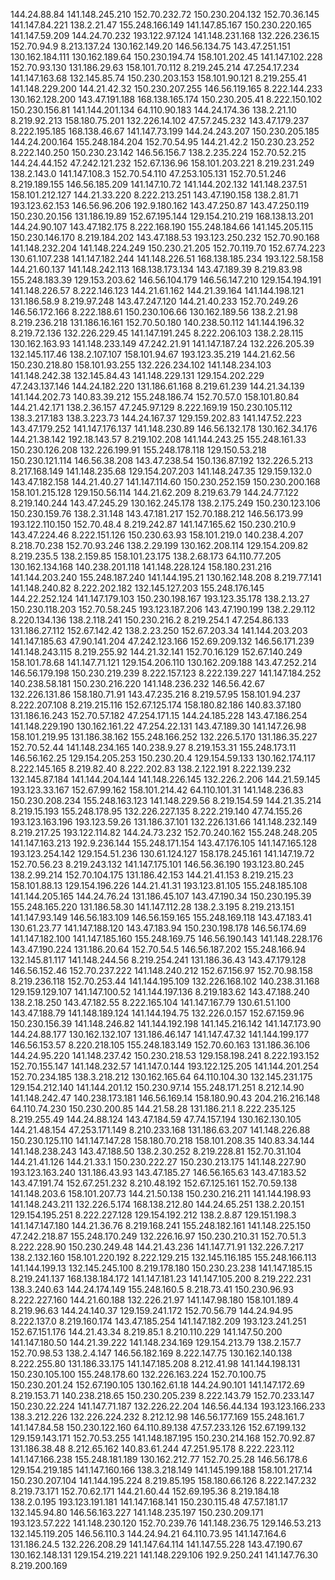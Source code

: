 144.24.88.84
141.148.245.210
152.70.232.72
150.230.204.132
152.70.36.145
141.147.84.221
138.2.21.47
155.248.166.149
141.147.85.167
150.230.220.165
141.147.59.209
144.24.70.232
193.122.97.124
141.148.231.168
132.226.236.15
152.70.94.9
8.213.137.24
130.162.149.20
146.56.134.75
143.47.251.151
130.162.184.111
130.162.189.64
150.230.194.74
158.101.202.45
141.147.102.228
152.70.93.130
131.186.29.63
158.101.70.112
8.219.245.214
47.254.17.234
141.147.163.68
132.145.85.74
150.230.203.153
158.101.90.121
8.219.255.41
141.148.229.200
144.21.42.32
150.230.207.255
146.56.119.165
8.222.144.233
130.162.128.200
143.47.191.188
168.138.165.174
150.230.205.41
8.222.150.102
150.230.156.81
141.144.201.134
64.110.90.183
144.24.174.36
138.2.21.10
8.219.92.213
158.180.75.201
132.226.14.102
47.57.245.232
143.47.179.237
8.222.195.185
168.138.46.67
141.147.73.199
144.24.243.207
150.230.205.185
144.24.200.164
155.248.184.204
152.70.54.95
144.21.42.2
150.230.23.252
8.222.140.250
150.230.23.142
146.56.156.7
138.2.235.224
152.70.52.215
144.24.44.152
47.242.121.232
152.67.136.96
158.101.203.221
8.219.231.249
138.2.143.0
141.147.108.3
152.70.54.110
47.253.105.131
152.70.51.246
8.219.189.155
146.56.185.209
141.147.10.72
141.144.202.132
141.148.237.51
158.101.212.127
144.21.33.220
8.222.213.251
143.47.190.158
138.2.81.71
193.123.62.153
146.56.96.206
192.9.180.162
143.47.250.87
143.47.250.119
150.230.20.156
131.186.19.89
152.67.195.144
129.154.210.219
168.138.13.201
144.24.90.107
143.47.182.175
8.222.168.190
155.248.184.66
141.145.205.115
150.230.146.170
8.219.184.202
143.47.188.53
193.123.250.232
152.70.90.168
141.148.232.204
141.148.224.249
150.230.21.205
152.70.119.70
152.67.74.223
130.61.107.238
141.147.182.244
141.148.226.51
168.138.185.234
193.122.58.158
144.21.60.137
141.148.242.113
168.138.173.134
143.47.189.39
8.219.83.98
155.248.183.39
129.153.203.62
146.56.104.179
146.56.147.210
129.154.194.191
141.148.226.57
8.222.146.123
144.21.61.162
144.21.39.164
141.144.198.121
131.186.58.9
8.219.97.248
143.47.247.120
144.21.40.233
152.70.249.26
146.56.172.166
8.222.188.61
150.230.106.66
130.162.189.56
138.2.21.98
8.219.236.218
131.186.16.161
152.70.50.180
140.238.50.112
141.144.196.32
8.219.72.136
132.226.229.45
141.147.191.245
8.222.206.103
138.2.28.115
130.162.163.93
141.148.233.149
47.242.21.91
141.147.187.24
132.226.205.39
132.145.117.46
138.2.107.107
158.101.94.67
193.123.35.219
144.21.62.56
150.230.218.80
158.101.93.255
132.226.234.102
141.148.234.103
141.148.242.38
132.145.84.43
141.148.229.131
129.154.202.229
47.243.137.146
144.24.182.220
131.186.61.168
8.219.61.239
144.21.34.139
141.144.202.73
140.83.39.212
155.248.186.74
152.70.57.0
158.101.80.84
144.21.42.171
138.2.36.157
47.245.97.129
8.222.169.19
150.230.105.112
138.3.217.183
138.3.223.73
144.24.167.37
129.159.202.83
141.147.52.223
143.47.179.252
141.147.176.137
141.148.230.89
146.56.132.178
130.162.34.176
144.21.38.142
192.18.143.57
8.219.102.208
141.144.243.25
155.248.161.33
150.230.126.208
132.226.199.91
155.248.178.118
129.150.53.218
150.230.121.114
146.56.38.208
143.47.238.54
150.136.87.192
132.226.5.213
8.217.168.149
141.148.235.68
129.154.207.203
141.148.247.35
129.159.132.0
143.47.182.158
144.21.40.27
                                                                                                                                
141.147.114.60
150.230.252.159
150.230.200.168
158.101.215.128
129.150.56.114
144.21.62.209
8.219.63.79
144.24.77.122
8.219.140.244
143.47.245.29
130.162.245.178
138.2.175.249
150.230.123.106
150.230.159.76
138.2.31.148
143.47.181.217
152.70.188.212
146.56.173.99
193.122.110.150
152.70.48.4
8.219.242.87
141.147.165.62
150.230.210.9
143.47.224.46
8.222.151.126
150.230.63.93
158.101.219.0
140.238.4.207
8.218.70.238
152.70.93.246
138.2.29.199
130.162.208.114
129.154.209.82
8.219.235.5
138.2.159.85
158.101.23.175
138.2.68.173
64.110.77.205
130.162.134.168
140.238.201.118
141.148.228.124
158.180.231.216
141.144.203.240
155.248.187.240
141.144.195.21
130.162.148.208
8.219.77.141
141.148.240.82
8.222.202.182
132.145.127.203
155.248.176.145
144.22.252.124
141.147.179.103
150.230.198.167
193.123.35.178
138.2.13.27
150.230.118.203
152.70.58.245
193.123.187.206
143.47.190.199
138.2.29.112
8.220.134.136
138.2.118.241
150.230.216.2
8.219.254.1
47.254.86.133
131.186.27.112
152.67.142.42
138.2.23.250
152.67.203.34
141.144.203.203
141.147.185.63
47.90.141.204
47.242.123.166
152.69.209.132
146.56.171.239
141.148.243.115
8.219.255.92
144.21.32.141
152.70.16.129
152.67.140.249
158.101.78.68
141.147.71.121
129.154.206.110
130.162.209.188
143.47.252.214
146.56.179.198
150.230.219.239
8.222.157.123
8.222.139.227
141.147.184.252
140.238.58.181
150.230.216.220
141.148.236.232
146.56.42.67
132.226.131.86
158.180.71.91
143.47.235.216
8.219.57.95
158.101.94.237
8.222.207.108
8.219.215.116
152.67.125.174
158.180.82.186
140.83.37.180
131.186.16.243
152.70.57.182
47.254.171.15
144.24.185.228
143.47.186.254
141.148.229.190
130.162.161.22
47.254.22.131
143.47.189.30
141.147.26.98
158.101.219.95
131.186.38.162
155.248.166.252
132.226.5.170
131.186.35.227
152.70.52.44
141.148.234.165
140.238.9.27
8.219.153.31
155.248.173.11
146.56.162.25
129.154.205.253
150.230.20.4
129.154.59.133
130.162.174.117
8.222.145.165
8.219.82.40
8.222.202.83
138.2.122.191
8.222.139.232
132.145.87.184
141.144.204.144
141.148.226.145
132.226.2.206
144.21.59.145
193.123.33.167
152.67.99.162
158.101.214.42
64.110.101.31
141.148.236.83
150.230.208.234
155.248.163.123
141.148.229.56
8.219.154.59
144.21.35.214
8.219.15.193
155.248.178.95
132.226.227.135
8.222.219.140
47.74.155.26
193.123.163.196
193.123.59.26
131.186.37.101
132.226.131.66
141.148.232.149
8.219.217.25
193.122.114.82
144.24.73.232
152.70.240.162
155.248.248.205
141.147.163.213
192.9.236.144
155.248.171.154
143.47.176.105
141.147.165.128
193.123.254.142
129.154.51.236
130.61.124.127
158.178.245.161
141.147.19.72
152.70.56.23
8.219.243.132
141.147.175.101
146.56.36.190
193.123.80.245
138.2.99.214
152.70.104.175
131.186.42.153
144.21.41.153
8.219.215.23
158.101.88.13
129.154.196.226
144.21.41.31
193.123.81.105
155.248.185.108
141.144.205.165
144.24.76.24
131.186.45.107
143.47.190.34
150.230.195.39
155.248.165.220
131.186.58.30
141.147.112.28
138.2.3.195
8.219.213.151
141.147.93.149
146.56.183.109
146.56.159.165
155.248.169.118
143.47.183.41
130.61.23.77
141.147.188.120
143.47.183.94
150.230.198.178
146.56.174.69
141.147.182.100
141.147.185.160
155.248.169.75
146.56.190.143
141.148.228.176
143.47.190.224
131.186.20.64
152.70.54.5
146.56.187.202
155.248.166.94
132.145.81.117
141.148.244.56
8.219.254.241
131.186.36.43
143.47.179.128
146.56.152.46
152.70.237.222
141.148.240.212
152.67.156.97
152.70.98.158
8.219.236.118
152.70.253.44
141.144.195.109
132.226.168.102
140.238.31.168
129.159.129.107
141.147.100.52
141.144.197.136
8.219.183.62
143.47.188.240
138.2.18.250
143.47.182.55
8.222.165.104
141.147.167.79
130.61.51.100
143.47.188.79
141.148.189.124
141.144.194.75
132.226.0.157
152.67.159.96
150.230.156.39
141.148.246.82
141.144.192.198
141.145.216.142
141.147.173.90
144.24.88.177
130.162.132.107
131.186.46.147
141.147.47.32
141.144.199.177
146.56.153.57
8.220.218.105
155.248.183.149
152.70.60.163
131.186.36.106
144.24.95.220
141.148.237.42
150.230.218.53
129.158.198.241
8.222.193.152
152.70.155.147
141.148.232.57
141.147.0.144
193.122.125.205
141.144.201.254
152.70.234.185
138.3.218.212
130.162.165.64
64.110.104.30
132.145.231.175
129.154.212.140
141.144.201.12
150.230.97.14
155.248.171.251
8.212.14.90
141.148.242.47
140.238.173.181
146.56.169.14
158.180.90.43
204.216.216.148
64.110.74.230
150.230.200.85
144.21.58.28
131.186.21.1
8.222.235.125
8.219.255.49
144.24.88.124
143.47.184.59
47.74.157.194
130.162.130.105
144.21.48.154
47.253.171.149
8.210.233.168
131.186.63.207
141.148.226.88
150.230.125.110
141.147.147.28
158.180.70.218
158.101.208.35
140.83.34.144
141.148.238.243
143.47.188.50
138.2.30.252
8.219.228.81
152.70.31.104
144.21.41.126
144.21.33.1
150.230.222.27
150.230.213.175
141.148.227.90
193.123.163.240
131.186.43.93
143.47.185.27
146.56.165.63
143.47.183.52
143.47.191.74
152.67.251.232
8.210.48.192
152.67.125.161
152.70.59.138
141.148.203.6
158.101.207.73
144.21.50.138
150.230.216.211
141.144.198.93
141.148.243.211
132.226.5.174
168.138.212.80
144.24.65.251
138.2.20.151
129.154.195.251
8.222.227.128
129.154.192.212
138.2.8.87
129.151.198.3
141.147.147.180
144.21.36.76
8.219.168.241
155.248.182.161
141.148.225.150
47.242.218.87
155.248.170.249
132.226.16.97
150.230.210.31
152.70.51.3
8.222.228.90
150.230.249.48
144.21.43.236
141.147.71.91
132.226.7.217
138.2.132.160
158.101.220.192
8.222.129.215
132.145.116.185
155.248.166.113
141.144.199.13
132.145.245.100
8.219.178.180
150.230.23.238
141.147.185.15
8.219.241.137
168.138.184.172
141.147.181.23
141.147.105.200
8.219.222.231
138.3.240.63
144.24.174.149
155.248.160.5
8.218.73.41
150.230.96.93
8.222.227.160
144.21.60.188
132.226.21.97
141.147.98.180
158.101.189.4
8.219.96.63
144.24.140.37
129.159.241.172
152.70.56.79
144.24.94.95
8.222.137.0
8.219.160.174
143.47.185.254
141.147.182.209
193.123.241.251
152.67.151.176
144.21.43.34
8.219.85.1
8.210.110.229
141.147.50.200
141.147.180.50
144.21.39.222
141.148.234.169
129.154.213.79
138.2.157.7
152.70.98.53
138.2.4.147
146.56.182.169
8.222.147.75
130.162.140.138
8.222.255.80
131.186.33.175
141.147.185.208
8.212.41.98
141.144.198.131
150.230.105.100
155.248.178.60
132.226.163.224
152.70.100.75
150.230.201.24
152.67.190.105
130.162.61.18
144.24.90.101
141.147.172.69
8.219.153.71
140.238.218.65
150.230.205.239
8.222.143.79
152.70.233.147
150.230.22.224
141.147.71.187
132.226.22.204
146.56.44.134
193.123.166.233
138.3.212.226
132.226.224.232
8.212.12.98
146.56.177.169
155.248.161.7
141.147.84.58
150.230.122.160
64.110.89.138
47.57.233.126
152.67.199.132
129.159.143.171
152.70.53.255
141.148.187.195
150.230.214.168
152.70.92.87
131.186.38.48
8.212.65.162
140.83.61.244
47.251.95.178
8.222.223.112
141.147.166.238
155.248.181.189
130.162.212.77
152.70.25.28
146.56.178.6
129.154.219.185
141.147.160.166
138.3.218.149
141.145.199.188
158.101.217.14
150.230.207.104
141.144.195.224
8.219.85.195
158.180.66.126
8.222.147.232
8.219.73.171
152.70.62.171
144.21.60.44
152.69.195.36
8.219.184.18
138.2.0.195
193.123.191.181
141.147.168.141
150.230.115.48
47.57.181.17
132.145.94.80
146.56.163.227
141.148.235.197
150.230.209.171
193.123.57.222
141.148.230.120
152.70.239.76
141.148.236.75
129.146.53.213
132.145.119.205
146.56.110.3
144.24.94.21
64.110.73.95
141.147.164.6
131.186.24.5
132.226.208.29
141.147.64.114
141.147.55.228
143.47.190.67
130.162.148.131
129.154.219.221
141.148.229.106
192.9.250.241
141.147.76.30
8.219.200.169
